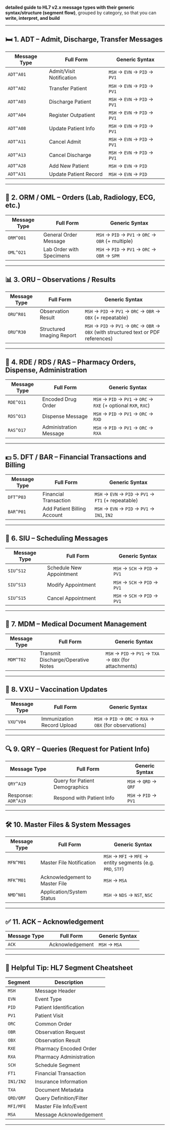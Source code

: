  **detailed guide to HL7 v2.x message types with their generic syntax/structure (segment flow)**, grouped by category, so that you can **write, interpret, and build** 

---

## 🛏️ **1. ADT – Admit, Discharge, Transfer Messages**

| Message Type | Full Form                | Generic Syntax                |
| ------------ | ------------------------ | ----------------------------- |
| `ADT^A01`    | Admit/Visit Notification | `MSH` → `EVN` → `PID` → `PV1` |
| `ADT^A02`    | Transfer Patient         | `MSH` → `EVN` → `PID` → `PV1` |
| `ADT^A03`    | Discharge Patient        | `MSH` → `EVN` → `PID` → `PV1` |
| `ADT^A04`    | Register Outpatient      | `MSH` → `EVN` → `PID` → `PV1` |
| `ADT^A08`    | Update Patient Info      | `MSH` → `EVN` → `PID` → `PV1` |
| `ADT^A11`    | Cancel Admit             | `MSH` → `EVN` → `PID` → `PV1` |
| `ADT^A13`    | Cancel Discharge         | `MSH` → `EVN` → `PID` → `PV1` |
| `ADT^A28`    | Add New Patient          | `MSH` → `EVN` → `PID`         |
| `ADT^A31`    | Update Patient Record    | `MSH` → `EVN` → `PID`         |

---

## 🧪 **2. ORM / OML – Orders (Lab, Radiology, ECG, etc.)**

| Message Type | Full Form                | Generic Syntax                                     |
| ------------ | ------------------------ | -------------------------------------------------- |
| `ORM^O01`    | General Order Message    | `MSH` → `PID` → `PV1` → `ORC` → `OBR` (+ multiple) |
| `OML^O21`    | Lab Order with Specimens | `MSH` → `PID` → `PV1` → `ORC` → `OBR` → `SPM`      |

---

## 📊 **3. ORU – Observations / Results**

| Message Type | Full Form                 | Generic Syntax                                                                         |
| ------------ | ------------------------- | -------------------------------------------------------------------------------------- |
| `ORU^R01`    | Observation Result        | `MSH` → `PID` → `PV1` → `ORC` → `OBR` → `OBX` (+ repeatable)                           |
| `ORU^R30`    | Structured Imaging Report | `MSH` → `PID` → `PV1` → `ORC` → `OBR` → `OBX` (with structured text or PDF references) |

---

## 💉 **4. RDE / RDS / RAS – Pharmacy Orders, Dispense, Administration**

| Message Type | Full Form              | Generic Syntax                                                  |
| ------------ | ---------------------- | --------------------------------------------------------------- |
| `RDE^O11`    | Encoded Drug Order     | `MSH` → `PID` → `PV1` → `ORC` → `RXE` (+ optional `RXR`, `RXC`) |
| `RDS^O13`    | Dispense Message       | `MSH` → `PID` → `PV1` → `ORC` → `RXD`                           |
| `RAS^O17`    | Administration Message | `MSH` → `PID` → `PV1` → `ORC` → `RXA`                           |

---

## 💵 **5. DFT / BAR – Financial Transactions and Billing**

| Message Type | Full Form                   | Generic Syntax                                       |
| ------------ | --------------------------- | ---------------------------------------------------- |
| `DFT^P03`    | Financial Transaction       | `MSH` → `EVN` → `PID` → `PV1` → `FT1` (+ repeatable) |
| `BAR^P01`    | Add Patient Billing Account | `MSH` → `EVN` → `PID` → `PV1` → `IN1`, `IN2`         |

---

## 📅 **6. SIU – Scheduling Messages**

| Message Type | Full Form                | Generic Syntax                |
| ------------ | ------------------------ | ----------------------------- |
| `SIU^S12`    | Schedule New Appointment | `MSH` → `SCH` → `PID` → `PV1` |
| `SIU^S13`    | Modify Appointment       | `MSH` → `SCH` → `PID` → `PV1` |
| `SIU^S15`    | Cancel Appointment       | `MSH` → `SCH` → `PID` → `PV1` |

---

## 📑 **7. MDM – Medical Document Management**

| Message Type | Full Form                          | Generic Syntax                                          |
| ------------ | ---------------------------------- | ------------------------------------------------------- |
| `MDM^T02`    | Transmit Discharge/Operative Notes | `MSH` → `PID` → `PV1` → `TXA` → `OBX` (for attachments) |

---

## 💉 **8. VXU – Vaccination Updates**

| Message Type | Full Form                  | Generic Syntax                                           |
| ------------ | -------------------------- | -------------------------------------------------------- |
| `VXU^V04`    | Immunization Record Upload | `MSH` → `PID` → `ORC` → `RXA` → `OBX` (for observations) |

---

## 🔍 **9. QRY – Queries (Request for Patient Info)**

| Message Type        | Full Form                      | Generic Syntax        |
| ------------------- | ------------------------------ | --------------------- |
| `QRY^A19`           | Query for Patient Demographics | `MSH` → `QRD` → `QRF` |
| Response: `ADR^A19` | Respond with Patient Info      | `MSH` → `PID` → `PV1` |

---

## 🛠️ **10. Master Files & System Messages**

| Message Type | Full Form                      | Generic Syntax                                              |
| ------------ | ------------------------------ | ----------------------------------------------------------- |
| `MFN^M01`    | Master File Notification       | `MSH` → `MFI` → `MFE` → entity segments (e.g. `PRD`, `STF`) |
| `MFK^M01`    | Acknowledgement to Master File | `MSH` → `MSA`                                               |
| `NMD^N01`    | Application/System Status      | `MSH` → `NDS` → `NST`, `NSC`                                |

---

## ✅ **11. ACK – Acknowledgement**

| Message Type | Full Form       | Generic Syntax |
| ------------ | --------------- | -------------- |
| `ACK`        | Acknowledgement | `MSH` → `MSA`  |

---

## 🧠 Helpful Tip: HL7 Segment Cheatsheet

| Segment   | Description             |
| --------- | ----------------------- |
| `MSH`     | Message Header          |
| `EVN`     | Event Type              |
| `PID`     | Patient Identification  |
| `PV1`     | Patient Visit           |
| `ORC`     | Common Order            |
| `OBR`     | Observation Request     |
| `OBX`     | Observation Result      |
| `RXE`     | Pharmacy Encoded Order  |
| `RXA`     | Pharmacy Administration |
| `SCH`     | Schedule Segment        |
| `FT1`     | Financial Transaction   |
| `IN1/IN2` | Insurance Information   |
| `TXA`     | Document Metadata       |
| `QRD/QRF` | Query Definition/Filter |
| `MFI/MFE` | Master File Info/Event  |
| `MSA`     | Message Acknowledgement |

---
